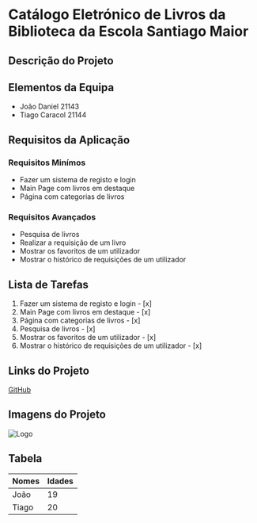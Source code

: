 # Catálogo Eletrónico de Livros da Biblioteca da Escola Santiago Maior

## Descrição do Projeto

## Elementos da Equipa
* João Daniel 21143
* Tiago Caracol 21144

## Requisitos da Aplicação
### Requisitos Minímos

* Fazer um sistema de registo e login
* Main Page com livros em destaque
* Página com categorias de livros


### Requisitos Avançados
* Pesquisa de livros
* Realizar a requisição de um livro
* Mostrar os favoritos de um utilizador
* Mostrar o histórico de requisições de um utilizador


## Lista de Tarefas
1. Fazer um sistema de registo e login - [x] 
2. Main Page com livros em destaque - [x] 
3. Página com categorias de livros - [x] 
4. Pesquisa de livros - [x] 
5. Mostrar os favoritos de um utilizador - [x] 
6. Mostrar o histórico de requisições de um utilizador - [x] 

## Links do Projeto
[GitHub](https://github.com/)

## Imagens do Projeto
![Logo](https://www.ipbeja.pt/PublishingImages/IPBejaESTIG.jpg)

## Tabela
Nomes | Idades
----- | -----
João | 19
Tiago | 20
